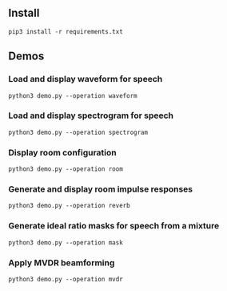 ## Install

```
pip3 install -r requirements.txt
```

## Demos

### Load and display waveform for speech

```
python3 demo.py --operation waveform
```

### Load and display spectrogram for speech

```
python3 demo.py --operation spectrogram
```

### Display room configuration

```
python3 demo.py --operation room
```

### Generate and display room impulse responses

```
python3 demo.py --operation reverb
```

### Generate ideal ratio masks for speech from a mixture

```
python3 demo.py --operation mask
```

### Apply MVDR beamforming

```
python3 demo.py --operation mvdr
````

